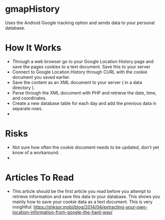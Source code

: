 # gmapHistory
Uses the Android Google tracking option and sends data to your personal database.

# How It Works
- Through a web browser go to your Google Location History page and save the pages cookies to a text document. Save this to your server
- Connect to Google Location History through CURL with the cookie document you saved earlier.
- Save the content as an XML document to your server ( in a data directory ). 
- Parse through the XML document with PHP and retrieve the date, time, and coordinates.
- Create a new database table for each day and add the previous data in separate rows. 
- 
# Risks
- Not sure how often the cookie document needs to be updated, don't yet know of a workaround.
- 
# Articles To Read
- This article should be the first article you read before you attempt to retrieve information and save this data to your database. This shows you mainly how to save your cookie data as a text document. This is very insightful: https://shkspr.mobi/blog/2014/04/extracting-your-own-location-information-from-google-the-hard-way/

